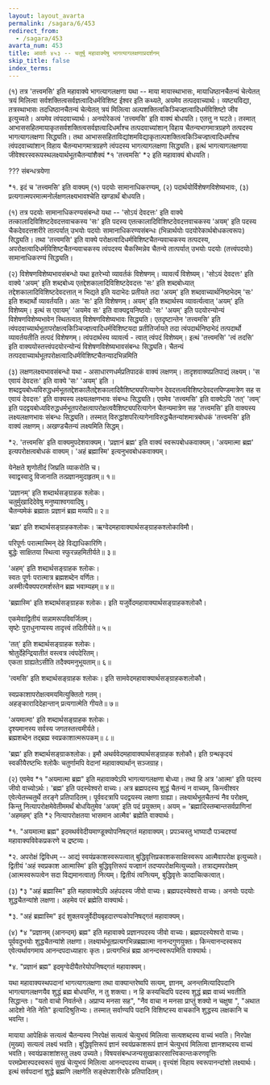 ```yaml
---
layout: layout_avarta
permalink: /sagara/6/453
redirect_from:
  - /sagara/453
avarta_num: 453
title: आवर्तः ४५३ -- चतुर्षु महावाक्येषु भागत्यागलक्षणाप्रदर्शनम्
skip_title: false
index_terms: 
---
```


(१) तत्र 'तत्त्वमसि' इति महावाक्ये भागत्यागलक्षणा यथा -- माया
मायास्थाभासः, मायाधिष्ठानचैतन्यं चेत्येतत् त्रयं मिलित्वा सर्वशक्तित्वसर्वज्ञत्वादिधर्मविशिष्ट ईश्वर इति कथ्यते, अयमेव तत्पदवाच्यार्थः। व्यष्ट्यविद्या,
तत्रस्थाभासः तदधिष्ठानचैतन्यं चेत्येतत् त्रयं मिलित्वा अल्पशक्तित्वकिञ्चिज्ज्ञत्वादिधर्मविशिष्टो जीव इत्युच्यते। अयमेव त्वंपदवाच्यार्थः। अनयोरेकत्वं
'तत्त्वमसि' इति वाक्यं बोधयति। एतत्तु न घटते। तस्मात् आभाससहितमायाकृतसर्वशक्तित्वसर्वज्ञत्वादिधर्मांश्च तत्पदवाच्यांशान् विहाय
चैतन्यभागमात्रग्रहणे तत्पदस्य भागत्यागलक्षणा सिद्ध्यति। तथा आभाससहिताविद्यांशमविद्याकृताल्पशक्तित्वकिञ्चिज्ज्ञत्वादिधर्मांश्च त्वंपदवाच्यांशान् विहाय चैतन्यभागमात्रग्रहणे
त्वंपदस्य भागत्यागलक्षणा
सिद्ध्यति। इत्थं
भागत्यागलक्षणया जीवेश्वरस्वरूपस्थलक्ष्यार्थभूतचैतन्यांशैक्यं *१ 'तत्त्वमसि' *२ इति
महावाक्यं बोधयति।

??? संबन्धत्रयेणा

<div class="footnote" markdown="1">
*१. इदं च 'तत्त्वमसि' इति वाक्यम् (१) पदयोः सामानाधिकरण्यम्, (२) पदार्थयोर्विशेषणविशेष्यभावः, (३) प्रत्यगात्मपरमात्मनोर्लक्षणलक्ष्यभावश्चेति
खण्डार्थं बोधयति।

(१) तत्र पदयोः सामानाधिकरण्यसंबन्धो यथा -- 'सोऽयं देवदत्तः' इति वाक्ये
तत्कालादिविशिष्टदेवदत्तवाचकस्य 'सः' इति पदस्य एतत्कालादिविशिष्टदेवदत्तवाचकस्य
'अयम्' इति पदस्य चैकदेवदत्तशरीरे तात्पर्यात् उभयोः पदयोः सामानाधिकरण्यसंबन्धः (भिन्नार्थयोः पदयोरेकार्थबोधकत्वरूपः) सिद्ध्यति। तथा 'तत्त्वमसि' इति
वाक्ये परोक्षत्वादिधर्मविशिष्टचैतन्यवाचकस्य तत्पदस्य, अपरोक्षत्वादिधर्मविशिष्टचैतन्यवाचकस्य त्वंपदस्य चैकस्मिन्नेव चैतन्ये तात्पर्यात् उभयोः पदयोः (तत्त्वंपदयोः) सामानाधिकरण्यं सिद्ध्यति।

(२) विशेषणविशेष्यभावसंबन्धो यथा इतरेभ्यो व्यावर्तकं विशेषणम्। व्यावर्त्यं
विशेष्यम्। 'सोऽयं देवदत्तः' इति वाक्ये 'अयम्' इति शब्दबोध्य एतद्देशकालादिविशिष्टदेवदत्तः 'सः' इति शब्दबोध्यात् तद्देशकालादिविशिष्टदेवदत्तात् न भिद्यते इति यदाभेदः
प्रतीयते तदा 'अयम्' इति शब्दवाच्यार्थनिष्ठभेदम् 'सः' इति शब्दार्थो व्यावर्तयति। अतः
'सः' इति विशेषणम्। अयम्' इति शब्दार्थस्य व्यावर्त्यत्वात् 'अयम्' इति विशेष्यम्।
इत्थं स एवायम्' 'अयमेव सः' इति वाक्यद्वयनिष्ठयोः 'सः' 'अयम्' इति पदयोरन्योन्यं विशेषणविशेष्यभावेन स्थितत्वात् विशेषणविशेष्यभावः सिद्ध्यति। एतदृष्टान्तेन
'तत्त्वमसि' इति
त्वंपदवाच्यार्थभूतापरोक्षत्वकिञ्चिज्ज्ञत्वादिधर्मविशिष्टयदा प्रतीतिर्जायते
तदा त्वंपदार्थनिष्ठभेदं तत्पदार्थो व्यावर्तयतीति तत्पदं विशेषणम्। त्वंपदार्थस्य व्यावर्त्य -
त्वात् त्वंपदं विशेष्यम्। इत्थं 'तत्त्वमसि' 'त्वं तदसि' इति वाक्ययोस्तत्त्वंपदयोरन्योन्यं विशेषणविशेष्यभावसंबन्धः सिद्ध्यति।
चैतन्यं
तत्पदवाच्यार्थभूतपरोक्षत्वादिधर्मविशिष्टचैतन्यादभिन्नमिति

(३) लक्षणलक्ष्यभावसंबन्धो यथा - असाधारणधर्मप्रतिपादकं वाक्यं लक्षणम्।
तादृशवाक्यप्रतिपाद्यं लक्ष्यम्। 'स एवायं देवदत्तः' इति वाक्ये 'सः' 'अयम्' इति
। शब्दद्वयबोध्यविरुद्धधर्मभूततद्देशकालैतद्देशकालादिवैशिष्ट्यपरित्यागेन देवदत्तत्वविशिष्टदेवदत्तपिण्डमात्रेण सह स एवायं देवदत्तः' इति वाक्यस्य लक्ष्यलक्षणभावः संबन्धः सिद्ध्यति। एवमेव 'तत्त्वमसि' इति वाक्येऽपि 'तत्' 'त्वम्' इति पदद्वयबोध्यविरुद्धधर्मभूतपरोक्षत्वापरोक्षत्ववैशिष्ट्यपरित्यागेन चैतन्यमात्रेण सह 'तत्त्वमसि' इति
वाक्यस्य लक्ष्यलक्षणभावः संबन्धः सिद्ध्यति। तस्मात् विरुद्धांशपरित्यागेनाविरुद्धचैतन्यांशमात्रबोधकं 'तत्त्वमसि' इति वाक्यं लक्षणम्। अखण्डचैतन्यं लक्ष्यमिति सिद्धम्।

*२. 'तत्त्वमसि' इति वाक्यमुपदेशवाक्यम्। 'प्रज्ञानं ब्रह्म' इति वाक्यं स्वरूपबोधकवाक्यम्। 'अयमात्मा ब्रह्म' इत्यपरोक्षत्वबोधकं वाक्यम्। 'अहं ब्रह्मास्मि'
इत्यनुभवबोधकवाक्यम्।

येनेक्षते शृणोतीदं जिघ्रति व्याकरोति च।  
स्वाद्वस्वादु विजानाति तत्प्रज्ञानमुदाहृतम्॥ १॥

'प्रज्ञानम्' इति शब्दार्थसङ्ग्राहक श्लोकः।  
चतुर्मुखादिदेवेषु मनुष्याश्वगवादिषु।  
चैतन्यमेकं ब्रह्मातः प्रज्ञानं ब्रह्म मय्यपि॥ २॥

'ब्रह्म' इति शब्दार्थसङ्ग्राहकश्लोकः। ऋग्वेदमहावाक्यार्थसङ्ग्राहकश्लोकाविमौ।

परिपूर्णः परात्मास्मिन् देहे विद्याधिकारिणि।  
बुद्धेः साक्षितया स्थित्वा स्फुरन्नहमितीर्यते॥ ३॥

'अहम्' इति शब्दार्थसङ्ग्राहक श्लोकः।  
स्वतः पूर्णः परात्मात्र ब्रह्मशब्देन वर्णितः।  
अस्मीत्यैक्यपरामर्शस्तेन ब्रह्म भवाम्यहम्॥ ४॥

'ब्रह्मास्मि' इति शब्दार्थसङ्ग्राहक श्लोकः। इति यजुर्वेदमहावाक्यार्थसङ्ग्राहकश्लोकौ।

एकमेवाद्वितीयं सन्नामरूपविवर्जितम्।  
सृष्टेः पुराधुनाप्यस्य तादृत्त्वं तदितीर्यते॥ ५॥

'तत्' इति शब्दार्थसङ्ग्राहक श्लोकः।  
श्रोतुर्देहेन्द्रियातीतं वस्त्वत्र त्वंपदेरितम्।  
एकता ग्राह्यतेऽसीति तदैक्यमनुभूयताम्॥ ६॥

'त्वमसि' इति शब्दार्थसङ्ग्राहक श्लोकः। इति सामवेदमहावाक्यार्थसङ्ग्राहकशलोकौ।

स्वप्रकाशापरोक्षत्वमयमित्युक्तितो गतम्।  
अहङ्कारादिदेहान्तान् प्रत्यगात्मेति गीयते॥ ७॥

'अयमात्मा' इति शब्दार्थसङ्ग्राहक श्लोकः।  
दृश्यमानस्य सर्वस्य जगतस्तत्त्वमीर्यते।  
ब्रह्मशब्देन तद्ब्रह्म स्वप्रकाशात्मरूपकम्॥ ८॥

'ब्रह्म' इति शब्दार्थसङ्ग्राकश्लोकः। इमौ अथर्ववेदमहावाक्यार्थसङ्ग्राहक श्लोकौ। इति
ग्रन्थकृदयं स्वकीयैरष्टभिः श्लोकैः चतुर्णामपि वेदानां महावाक्यार्थान् सञ्जग्राह।
</div>

(२) एवमेव *१ "अयमात्मा ब्रह्म" इति महावाक्येऽपि भागत्यागलक्षणा
बोध्या। तथा हि अत्र 'आत्मा' इति पदस्य जीवो वाच्योऽर्थः। 'ब्रह्म'
इति पदस्येश्वरो वाच्यः। अत्र ब्रह्मपदस्य शुद्धं चैतन्यं न वाच्यम्, किन्त्वीश्वर एवेत्येतच्चतुर्थे तरङ्गे प्रतिपादितम्। पूर्ववदत्रापि पदद्वयस्य लक्षणा ग्राह्या।
लक्ष्यार्थभूतचैतन्यं नैव परोक्षम्, किन्तु नित्यापरोक्षमेवेतीममर्थं बोधयितुमेव
'अयम्' इति पदं प्रयुक्तम्। अयम् = 'ब्रह्मादिस्तम्बान्तसर्वप्राणिनां 'अहमहम्'
इति *२ नित्यापरोक्षतया भासमान आत्मैव' ब्रह्मेति वाक्यार्थः।

<div class="footnote" markdown="1">
*१. "अयमात्मा ब्रह्म" इदमथर्ववेदीयमाण्डूक्योपनिषद्गतं महावाक्यम्। प्रपञ्चस्तु
भाष्यादौ पञ्चदश्यां महावाक्यविवेकप्रकरणे च द्रष्टव्यः।

*२. अपरोक्षं द्विविधम् -- आद्यं स्वयंप्रकाशस्वरूपत्वात् बुद्धिवृत्तिप्रकाशकसाक्षिस्वरूप आत्मैवापरोक्ष इत्युच्यते। द्वितीयं 'अहं स्वप्रकाश आत्मास्मि' इति बुद्धिवृत्तिरूपं यज्ज्ञानं तदप्यपरोक्षमित्युच्यते। तत्राद्यमपरोक्षम् (आत्मस्वरूपत्वेन सदा विद्यमानत्वात्) नित्यम्। द्वितीयं त्वनित्यम्, बुद्धिवृत्तेः कादाचित्कत्वात्।
</div>

(३) *३ "अहं ब्रह्मास्मि" इति महावाक्येऽपि अहंपदस्य जीवो
वाच्यः। ब्रह्मपदस्येश्वरो वाच्यः। अनयोः पदयोः शुद्धचैतन्यांशे लक्षणा।
अहमेव परं ब्रह्मेति वाक्यार्थः।

<div class="footnote" markdown="1">
*३. "अहं ब्रह्मास्मि" इदं शुक्लयजुर्वेदीयबृहदारण्यकोपनिषद्गतं महावाक्यम्।
</div>

(४) *४ "प्रज्ञानम् (आनन्दम्) ब्रह्म" इति महावाक्ये प्रज्ञानपदस्य जीवो
वाच्यः। ब्रह्मपदस्येश्वरो वाच्यः। पूर्ववदुभयोः शुद्धचैतन्यांशे लक्षणा।
लक्ष्यार्थभूतप्रत्यगभिन्नब्रह्मात्मा नानन्दगुणयुक्तः। किन्त्वानन्दस्वरूप एवेत्यर्थावगमाय आनन्दपदाध्याहारः कृतः। प्रत्यगभिन्नं ब्रह्म आनन्दस्वरूपमिति
वाक्यार्थः।

<div class="footnote" markdown="1">
*४. "प्रज्ञानं ब्रह्म" इदमृग्वेदीयैतरेयोपनिषद्गतं महावाक्यम्।
</div>

यथा महावाक्यस्थपदानां भागत्यागलक्षणा तथा वाक्यान्तरेष्वपि
सत्यम्, ज्ञानम्, अनन्तमित्यादिपदानि भागत्यागलक्षणयैव शुद्धं ब्रह्म बोधयन्ति,
न तु शक्त्या। न हि कस्यचिदपि पदस्य शुद्धं ब्रह्म वाच्यं भवतीति
सिद्धान्तः। "यतो वाचो निवर्तन्ते। अप्राप्य मनसा सह", "नैव वाचा न
मनसा प्राप्तुं शक्यो न चक्षुषा ", "अथात आदेशो नेति नेति" इत्यादिश्रुतिभ्यः। तस्मात् सर्वाण्यपि पदानि विशिष्टस्य वाचकानि शुद्धस्य लक्षकानि
च भवन्ति।

मायाया आपेक्षिकं सत्यत्वं चैतन्यस्य निरपेक्षं सत्यत्वं चेत्युभयं
मिलित्वा सत्यशब्दस्य वाच्यं भवति। निरपेक्ष (मुख्य) सत्यत्वं लक्ष्यं भवति।
बुद्धिवृत्तिरूपं ज्ञानं स्वयंप्रकाशरूपं ज्ञानं चेत्युभयं मिलित्वा ज्ञानशब्दस्य
वाच्यं भवति। स्वयंप्रकाशांशस्तु लक्ष्य उच्यते। विषयसंबन्धजन्यसुखाकारसात्त्विकान्तःकरणवृत्तिः परमप्रेमास्पदस्वरूपं सुखं चेत्युभयं मिलित्वा आनन्दपदस्य वाच्यम्। वृत्त्यंशं विहाय स्वरूपानन्दांशो लक्ष्यार्थः। इत्थं सर्वपदानां
शुद्धे ब्रह्मणि लक्षणेति सङ्क्षेपशारीरके प्रतिपादितम्।
